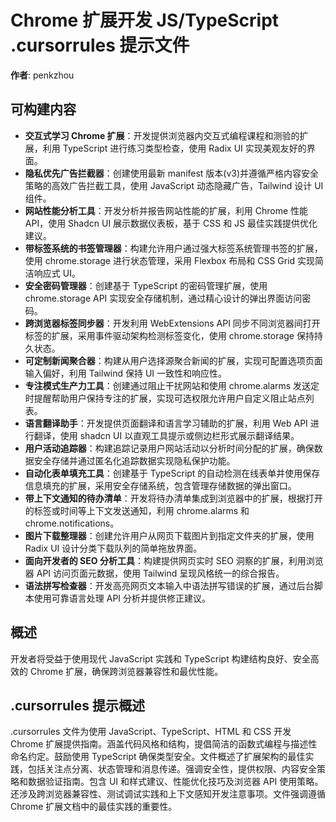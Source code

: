 # Chrome 扩展开发 JS/TypeScript .cursorrules 提示文件

**作者**: penkzhou

## 可构建内容

*   **交互式学习 Chrome 扩展**：开发提供浏览器内交互式编程课程和测验的扩展，利用 TypeScript 进行练习类型检查，使用 Radix UI 实现美观友好的界面。
*   **隐私优先广告拦截器**：创建使用最新 manifest 版本(v3)并遵循严格内容安全策略的高效广告拦截工具，使用 JavaScript 动态隐藏广告，Tailwind 设计 UI 组件。
*   **网站性能分析工具**：开发分析并报告网站性能的扩展，利用 Chrome 性能 API，使用 Shadcn UI 展示数据仪表板，基于 CSS 和 JS 最佳实践提供优化建议。
*   **带标签系统的书签管理器**：构建允许用户通过强大标签系统管理书签的扩展，使用 chrome.storage 进行状态管理，采用 Flexbox 布局和 CSS Grid 实现简洁响应式 UI。
*   **安全密码管理器**：创建基于 TypeScript 的密码管理扩展，使用 chrome.storage API 实现安全存储机制，通过精心设计的弹出界面访问密码。
*   **跨浏览器标签同步器**：开发利用 WebExtensions API 同步不同浏览器间打开标签的扩展，采用事件驱动架构检测标签变化，使用 chrome.storage 保持持久状态。
*   **可定制新闻聚合器**：构建从用户选择源聚合新闻的扩展，实现可配置选项页面输入偏好，利用 Tailwind 保持 UI 一致性和响应性。
*   **专注模式生产力工具**：创建通过阻止干扰网站和使用 chrome.alarms 发送定时提醒帮助用户保持专注的扩展，实现可选权限允许用户自定义阻止站点列表。
*   **语言翻译助手**：开发提供页面翻译和语言学习辅助的扩展，利用 Web API 进行翻译，使用 shadcn UI 以直观工具提示或侧边栏形式展示翻译结果。
*   **用户活动追踪器**：构建追踪记录用户网站活动以分析时间分配的扩展，确保数据安全存储并通过匿名化追踪数据实现隐私保护功能。
*   **自动化表单填充工具**：创建基于 TypeScript 的自动检测在线表单并使用保存信息填充的扩展，采用安全存储系统，包含管理存储数据的弹出窗口。
*   **带上下文通知的待办清单**：开发将待办清单集成到浏览器中的扩展，根据打开的标签或时间等上下文发送通知，利用 chrome.alarms 和 chrome.notifications。
*   **图片下载整理器**：创建允许用户从网页下载图片到指定文件夹的扩展，使用 Radix UI 设计分类下载队列的简单拖放界面。
*   **面向开发者的 SEO 分析工具**：构建提供网页实时 SEO 洞察的扩展，利用浏览器 API 访问页面元数据，使用 Tailwind 呈现风格统一的综合报告。
*   **语法拼写检查器**：开发高亮网页文本输入中语法拼写错误的扩展，通过后台脚本使用可靠语言处理 API 分析并提供修正建议。

## 概述

开发者将受益于使用现代 JavaScript 实践和 TypeScript 构建结构良好、安全高效的 Chrome 扩展，确保跨浏览器兼容性和最优性能。

## .cursorrules 提示概述

.cursorrules 文件为使用 JavaScript、TypeScript、HTML 和 CSS 开发 Chrome 扩展提供指南。涵盖代码风格和结构，提倡简洁的函数式编程与描述性命名约定。鼓励使用 TypeScript 确保类型安全。文件概述了扩展架构的最佳实践，包括关注点分离、状态管理和消息传递。强调安全性，提供权限、内容安全策略和数据验证指南。包含 UI 和样式建议、性能优化技巧及浏览器 API 使用策略。还涉及跨浏览器兼容性、测试调试实践和上下文感知开发注意事项。文件强调遵循 Chrome 扩展文档中的最佳实践的重要性。
